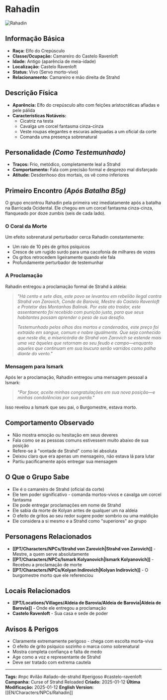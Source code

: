 # Rahadin

![Rahadin](assets/images/characters/rahadin.jpg)

## Informação Básica
- **Raça:** Elfo do Crepúsculo
- **Classe/Ocupação:** Camareiro do Castelo Ravenloft
- **Idade:** Antigo (aparência de meia-idade)
- **Localização:** Castelo Ravenloft
- **Status:** Vivo (Servo morto-vivo)
- **Relacionamento:** Camareiro e mão direita de Strahd

## Descrição Física
- **Aparência:** Elfo do crepúsculo alto com feições aristocráticas afiadas e pele pálida
- **Características Notáveis:**
  - Cicatriz na testa
  - Cavalga um corcel fantasma cinza-cinza
  - Veste roupas elegantes e escuras adequadas a um oficial da corte
  - Comanda uma presença sobrenatural

## Personalidade *(Como Testemunhado)*
- **Traços:** Frio, metódico, completamente leal a Strahd
- **Comportamento:** Fala com precisão formal e desprezo mal disfarçado
- **Atitude:** Desdenhoso dos mortais, os vê como inferiores

## Primeiro Encontro *(Após Batalha B5g)*
O grupo encontrou Rahadin pela primeira vez imediatamente após a batalha na Barricada Ocidental. Ele chegou em um corcel fantasma cinza-cinza, flanqueado por doze zumbis (seis de cada lado).

### O Coral da Morte
Um efeito sobrenatural perturbador cerca Rahadin constantemente:
- Um raio de 10 pés de gritos psíquicos
- Cresce de um rugido surdo para uma cacofonía de milhares de vozes
- Os gritos retrocedem ligeiramente quando ele fala
- Profundamente perturbador de testemunhar

### A Proclamação
Rahadin entregou a proclamação formal de Strahd à aldeia:

> *"Há cento e sete dias, este povo se levantou em rebelião ilegal contra Strahd von Zarovich, Conde de Barovia, Mestre do Castelo Ravenloft e Protetor das Montanhas Balinok. Por este ato traidor, este assentamento foi recebido com punição justa, para que seus habitantes possam aprender o peso de sua desafio.*
>
> *Testemunhado pelos olhos dos mortos e condenados, este preço foi extraído em sangue, comum e nobre igualmente. Que seja conhecido que neste dia, a misericórdia de Strahd von Zarovich se estende mais uma vez àqueles que retornam ao seu feudo e campo—enquanto aqueles que continuam em sua loucura serão varridos como palha diante do vento."*

### Mensagem para Ismark
Após ler a proclamação, Rahadin entregou uma mensagem pessoal a Ismark:

> *"Por favor, aceite minhas congratulações em sua nova posição—e minhas condolências por sua perda."*

Isso revelou a Ismark que seu pai, o Burgomestre, estava morto.

## Comportamento Observado
- Não mostra emoção ou hesitação em seus deveres
- Fala como se as pessoas comuns estivessem muito abaixo de sua posição
- Refere-se à "vontade de Strahd" como lei absoluta
- Deixou claro que era apenas um mensageiro, não estava lá para lutar
- Partiu pacificamente após entregar sua mensagem

## O Que o Grupo Sabe
- Ele é o camareiro de Strahd (oficial da corte)
- Ele tem poder significativo - comanda mortos-vivos e cavalga um corcel fantasma
- Ele pode entregar proclamações em nome de Strahd
- Ele sabia da morte de Kolyan antes de qualquer um na aldeia
- O efeito de gritos ao seu redor sugere poder sombrio ou uma maldição
- Ele considera a si mesmo e a Strahd como "superiores" ao grupo

## Personagens Relacionados
- **[[PT/Characters/NPCs/Strahd von Zarovich|Strahd von Zarovich]]** - Mestre, a quem serve absolutamente
- **[[PT/Characters/NPCs/Ismark Kolyanovich|Ismark Kolyanovich]]** - Recebeu a proclamação de morte
- **[[PT/Characters/NPCs/Kolyan Indirovich|Kolyan Indirovich]]** - O burgomestre morto que ele referenciou

## Locais Relacionados
- **[[PT/Locations/Villages/Aldeia de Barovia/Aldeia de Barovia|Aldeia de Barovia]]** - Onde ele entregou a proclamação
- **Castelo Ravenloft** - Sua casa e sede de poder

## Avisos & Perigos
- Claramente extremamente perigoso - chega com escolta morta-viva
- O efeito de grito psíquico sozinho o marca como sobrenatural
- Mostra completa confiança e falta de medo
- Age como a voz e representante de Strahd
- Deve ser tratado com extrema cautela

---
**Tags:** #npc #vilão #aliado-de-strahd #perigoso #castelo-ravenloft
**Campanha:** Curse of Strahd Reloaded
**Criado:** 2025-01-12
**Última Modificação:** 2025-01-12
**English Version:** [[EN/Characters/NPCs/Rahadin]]